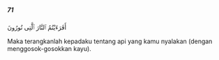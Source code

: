 ##### 71

<span class="ayah">أَفَرَءَيْتُمُ ٱلنَّارَ ٱلَّتِى تُورُونَ</span>

<span class="ayah_translation">Maka terangkanlah kepadaku tentang api yang kamu nyalakan (dengan menggosok-gosokkan kayu).</span>
